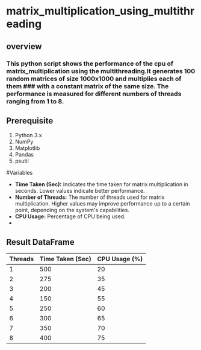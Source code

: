 # matrix_multiplication_using_multithreading
## overview
### This python script shows the performance of the cpu of matrix_multiplication using the multithreading.It generates 100 random matrices of size 1000x1000 and multiplies each of them ### with a constant matrix of the same size. The performance is measured for different numbers of  threads ranging from 1 to 8.
## Prerequisite
1. Python 3.x 
2. NumPy 
3. Matplotlib
4. Pandas
5. psutil
   
#Variables
- **Time Taken (Sec):** Indicates the time taken for matrix multiplication in seconds. Lower values indicate better performance.
- **Number of Threads:** The number of threads used for matrix multiplication. Higher values may improve performance up to a certain point, depending on the system's capabilities.
- **CPU Usage:** Percentage of CPU being used.
- 
## Result DataFrame

| Threads | Time Taken (Sec) | CPU Usage (%) |
|---------|------------------|---------------|
| 1       | 500              | 20            |
| 2       | 275              | 35            |
| 3       | 200              | 45            |
| 4       | 150              | 55            |
| 5       | 250              | 60            |
| 6       | 300              | 65            |
| 7       | 350              | 70            |
| 8       | 400              | 75            |
